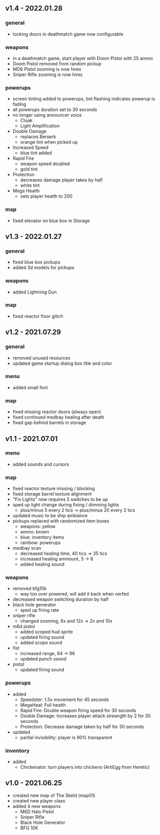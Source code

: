 ## v1.4 - 2022.01.28
### general
- locking doors in deathmatch game now configurable
### weapons
- in a deathmatch game, start player with Doom Pistol with 25 ammo
- Doom Pistol removed from random pickup
- MD6 Pistol zooming is now hires
- Sniper Rifle zooming is now hires
### powerups
- screen tinting added to powerups, tint flashing indicates powerup is fading
- all powerups duration set to 30 seconds
- no longer using announcer voice
  - Cloak
  - Light Amplification
- Double Damage
  - replaces Berserk
  - orange tint when picked up
- Increased Speed
  - blue tint added
- Rapid Fire
  - weapon speed doubled
  - gold tint
- Protection
  - decreases damage player takes by half
  - white tint
- Mega Health
  - sets player health to 200
### map
- fixed elevator on blue box in Storage

## v1.3 - 2022.01.27
### general
- fixed blue box pickups
- added 3d models for pickups
### weapons
- added Lightning Gun
### map
- fixed reactor floor glitch

## v1.2 - 2021.07.29
### general
- removed unused resources
- updated game startup dialog box title and color
### menu
- added small font
### map
- fixed missing reactor doors (always open)
- fixed continued medbay healing after death
- fixed gap behind barrels in storage

## v1.1 - 2021.07.01 
### menu
- added sounds and cursors
### map
- fixed reactor texture missing / blocking
- fixed storage barrel texture alignment
- "Fix Lights" now requires 5 switches to be up
- sped up light change during fixing / dimming lights
  - plus/minus 5 every 2 tics -> plus/minus 20 every 2 tics
- updated music to be ship ambiance
- pickups replaced with randomized item boxes
  - weapons: yellow
  - ammo: brown
  - blue: inventory items
  - rainbow: powerups
- medbay scan
  - decreased healing time, 40 tics -> 35 tics
  - increased healing ammount, 5 -> 8
  - added healing sound
### weapons
- removed bfg10k
  - way too over powered, will add it back when nerfed
- decreased weapon switching duration by half
- black hole generator
  - sped up firing rate
- sniper rifle
  - changed zooming, 6x and 12x -> 2x and 10x
- m6d pistol
  - added scoped hud sprite
  - updated firing sound
  - added scope sound
- fist
  - increased range, 64 -> 96
  - updated punch sound
- pistol
  - updated firing sound
### powerups
- added
  - Speedster: 1.5x movement for 45 seconds
  - MegaHeal: Full health
  - Rapid Fire: Double weapon firing speed for 30 seconds
  - Double Damage: Increases player attack streangth by 2 for 30 seconds
  - Protection: Decrease damage taken by half for 30 seconds
- updated
  - partial invisibility: player is 90% transparent
### inventory
- added
  - Chickenator: turn players into chickens (ArtiEgg from Heretic)

## v1.0 - 2021.06.25
- created new map of The Skeld (map01)
- created new player class
- added 4 new weapons
  - M6D Halo Pistol
  - Sniper Rifle
  - Black Hole Generator
  - BFG 10K